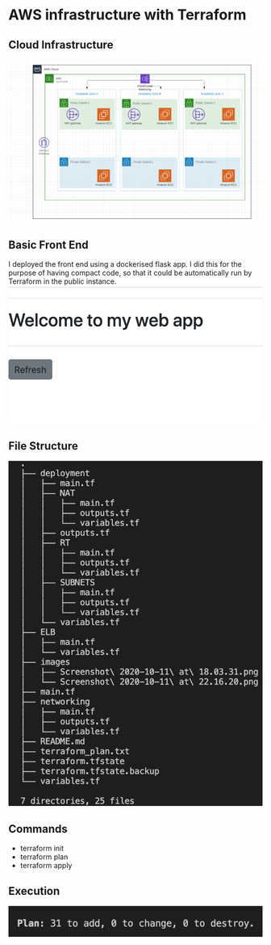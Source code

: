 # AWS infrastructure with Terraform

## Cloud Infrastructure
![imageofinfrastructure](https://github.com/sophiecosgrove/terraformtest/blob/master/images/Screenshot%202020-10-11%20at%2022.16.20.png)

## Basic Front End
I deployed the front end using a dockerised flask app. I did this for the purpose of having compact code, so that it could be automatically run by Terraform in the public instance.
![imageoffrontend](https://github.com/sophiecosgrove/terraformtest/blob/master/images/Screenshot%202020-10-11%20at%2018.03.31.png)

## File Structure
![imageoffilestructure](https://github.com/sophiecosgrove/terraformtest/blob/master/images/Screenshot%202020-10-11%20at%2023.06.00.png)

## Commands
- terraform init
- terraform plan
- terraform apply

## Execution
![imageofplan](https://github.com/sophiecosgrove/terraformtest/blob/master/images/Screenshot%202020-10-11%20at%2023.13.09.png)

